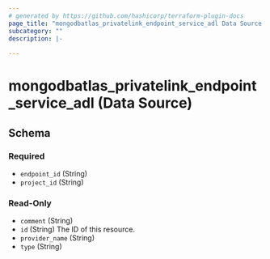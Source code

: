```yaml
---
# generated by https://github.com/hashicorp/terraform-plugin-docs
page_title: "mongodbatlas_privatelink_endpoint_service_adl Data Source - terraform-provider-mongodbatlas"
subcategory: ""
description: |-
  
---
```


# mongodbatlas_privatelink_endpoint_service_adl (Data Source)





<!-- schema generated by tfplugindocs -->
## Schema

### Required

- `endpoint_id` (String)
- `project_id` (String)

### Read-Only

- `comment` (String)
- `id` (String) The ID of this resource.
- `provider_name` (String)
- `type` (String)

